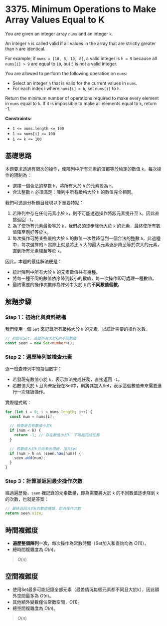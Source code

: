 # 3375. Minimum Operations to Make Array Values Equal to K

You are given an integer array `nums` and an integer `k`.

An integer `h` is called valid if all values in the array that are strictly greater than `h` are identical.

For example, if `nums = [10, 8, 10, 8]`, 
a valid integer is `h = 9` because all `nums[i] > 9` are equal to `10`, 
but `5` is not a valid integer.

You are allowed to perform the following operation on `nums`:

- Select an integer `h` that is valid for the current values in `nums`.
- For each index i where `nums[i] > h`, set `nums[i]` to `h`.

Return the minimum number of operations required to make every element in `nums` equal to `k`. 
If it is impossible to make all elements equal to `k`, return -1.

**Constraints:**

- `1 <= nums.length <= 100`
- `1 <= nums[i] <= 100`
- `1 <= k <= 100`

## 基礎思路

本題要求透過有限次的操作，使陣列中所有元素的值都等於給定的數值 `k`，每次操作的限制為：

- 選擇一個合法的整數 `h`，將所有大於 `h` 的元素設為 `h`。
- 合法整數 `h` 必須滿足：陣列中所有嚴格大於 `h` 的數值完全相同。

我們可透過分析題目發現以下重要特點：

1. 若陣列中存在任何元素小於 `k`，則不可能透過操作將該元素提升至 `k`，因此直接返回 `-1`。
2. 為了使所有元素最後等於 `k`，我們必須逐步降低大於 `k` 的元素，最終使所有數值降至剛好等於 `k`。
3. 每次操作可將某些嚴格大於 `k` 的數值一次性降低到一個合法的整數 `h`，此過程中，每次選擇的 `h` 實際上就是將比 `h` 大的最大元素逐步降至等於次大的元素，直到所有元素降至等於 `k`。

因此，本題的最佳解法便是：

- 統計陣列中所有大於 `k` 的元素數值共有幾種。
- 將每一種不同的數值依序降到較小的數值，每一次操作即可處理一種數值。
- 最終需要的操作次數即為陣列中大於 `k` 的**不同數值個數**。

## 解題步驟

### Step 1：初始化與資料結構

我們使用一個 `Set` 來記錄所有嚴格大於 `k` 的元素，以統計需要的操作次數。

```typescript
// 初始化Set，追蹤所有大於k的不同數值
const seen = new Set<number>();
```

### Step 2：遍歷陣列並檢查元素

逐一檢查陣列中的每個數字：

- 若發現有數值小於 `k`，表示無法完成任務，直接返回 `-1`。
- 若數值大於 `k` 且尚未記錄在Set中，則將其加入Set，表示這個數值未來需要進行一次降級操作。

實際程式碼：

```typescript
for (let i = 0; i < nums.length; i++) {
  const num = nums[i];

  // 檢查是否有數值小於k
  if (num < k) {
    return -1; // 存在數值小於k，不可能完成任務
  }

  // 若數值大於k且尚未出現過，加入Set
  if (num > k && !seen.has(num)) {
    seen.add(num);
  }
}
```

### Step 3：計算並返回最少操作次數

經過遍歷後，`seen` 裡記錄的元素數量，即為需要將大於 `k` 的不同數值逐步降到 `k` 的次數，也就是答案：

```typescript
// 最終返回大於k的數值種類，即為操作次數
return seen.size;
```

## 時間複雜度

- **遍歷整個陣列一次**，每次操作為常數時間（Set加入和查詢均為 $O(1)$）。
- 總時間複雜度為 $O(n)$。

> $O(n)$

## 空間複雜度

- 使用Set最多可能記錄全部元素（最差情況每個元素都不同且大於k），因此額外空間最多為 $O(n)$。
- 其他額外變數僅佔常數空間，$O(1)$。
- 總空間複雜度為 $O(n)$。

> $O(n)$
